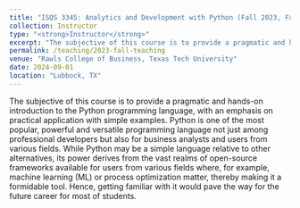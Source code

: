 ```yaml
---
title: "ISQS 3345: Analytics and Development with Python (Fall 2023, Fall 2024)"
collection: Instructor
type: "<strong>Instructor</strong>"
excerpt: "The subjective of this course is to provide a pragmatic and hands-on introduction to the Python programming language, with an emphasis on practical application with simple examples. Python is one of the most popular, powerful and versatile programming language not just among professional developers but also for business analysts and users from various fields. While Python may be a simple language relative to other alternatives, its power derives from the vast realms of open-source frameworks available for users from various fields where, for example, machine learning (ML) or process optimization matter, thereby making it a formidable tool. Hence, getting familiar with it would pave the way for the future career for most of students."
permalink: /teaching/2023-fall-teaching
venue: "Rawls College of Business, Texas Tech University"
date: 2024-09-01
location: "Lubbock, TX"
---
```


The subjective of this course is to provide a pragmatic and hands-on introduction to the Python programming language, with an emphasis on practical application with simple examples. Python is one of the most popular, powerful and versatile programming language not just among professional developers but also for business analysts and users from various fields. While Python may be a simple language relative to other alternatives, its power derives from the vast realms of open-source frameworks available for users from various fields where, for example, machine learning (ML) or process optimization matter, thereby making it a formidable tool. Hence, getting familiar with it would pave the way for the future career for most of students. 
